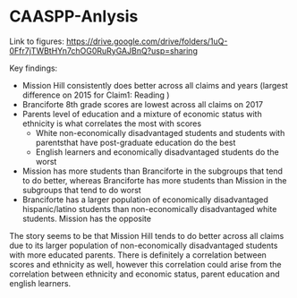 # CAASPP-Anlysis

Link to figures: https://drive.google.com/drive/folders/1uQ-0Ffr7jTWBtHYn7chOG0RuRyGAJBnQ?usp=sharing

Key findings:

* Mission Hill consistently does better across all claims and years (largest difference on 2015 for Claim1: Reading )
* Branciforte 8th grade scores are lowest across all claims on 2017
* Parents level of education and a mixture of economic status with ethnicity is what correlates the most with scores
     -  White non-economically disadvantaged students and students with parentsthat have post-graduate education do the best
     -  English learners and economically disadvantaged students do the worst
* Mission has more students than Branciforte in the subgroups that tend to do better, whereas Branciforte has more students than Mission in the subgroups that tend to do worst
* Branciforte has a larger population of economically disadvantaged hispanic/latino students than non-economically disadvantaged white students. Mission has the opposite

The story seems to be that Mission Hill tends to do better across all claims due to its larger population of non-economically disadvantaged students with more educated parents. There is definitely a correlation between scores and ethnicity as well, however this correlation could arise from the correlation between ethnicity and economic status, parent education and english learners.
